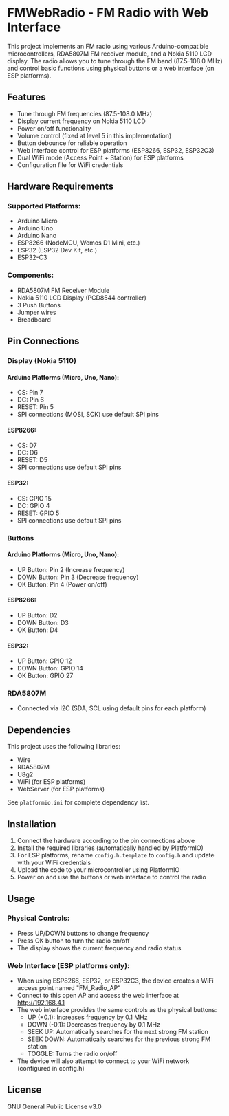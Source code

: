 # FMWebRadio - FM Radio with Web Interface

This project implements an FM radio using various Arduino-compatible microcontrollers, RDA5807M FM receiver module, and a Nokia 5110 LCD display. The radio allows you to tune through the FM band (87.5-108.0 MHz) and control basic functions using physical buttons or a web interface (on ESP platforms).

## Features

- Tune through FM frequencies (87.5-108.0 MHz)
- Display current frequency on Nokia 5110 LCD
- Power on/off functionality
- Volume control (fixed at level 5 in this implementation)
- Button debounce for reliable operation
- Web interface control for ESP platforms (ESP8266, ESP32, ESP32C3)
- Dual WiFi mode (Access Point + Station) for ESP platforms
- Configuration file for WiFi credentials

## Hardware Requirements

### Supported Platforms:
- Arduino Micro
- Arduino Uno
- Arduino Nano
- ESP8266 (NodeMCU, Wemos D1 Mini, etc.)
- ESP32 (ESP32 Dev Kit, etc.)
- ESP32-C3

### Components:
- RDA5807M FM Receiver Module
- Nokia 5110 LCD Display (PCD8544 controller)
- 3 Push Buttons
- Jumper wires
- Breadboard

## Pin Connections

### Display (Nokia 5110)
#### Arduino Platforms (Micro, Uno, Nano):
- CS: Pin 7
- DC: Pin 6
- RESET: Pin 5
- SPI connections (MOSI, SCK) use default SPI pins

#### ESP8266:
- CS: D7
- DC: D6
- RESET: D5
- SPI connections use default SPI pins

#### ESP32:
- CS: GPIO 15
- DC: GPIO 4
- RESET: GPIO 5
- SPI connections use default SPI pins

### Buttons
#### Arduino Platforms (Micro, Uno, Nano):
- UP Button: Pin 2 (Increase frequency)
- DOWN Button: Pin 3 (Decrease frequency)
- OK Button: Pin 4 (Power on/off)

#### ESP8266:
- UP Button: D2
- DOWN Button: D3
- OK Button: D4

#### ESP32:
- UP Button: GPIO 12
- DOWN Button: GPIO 14
- OK Button: GPIO 27

### RDA5807M
- Connected via I2C (SDA, SCL using default pins for each platform)

## Dependencies

This project uses the following libraries:
- Wire
- RDA5807M
- U8g2
- WiFi (for ESP platforms)
- WebServer (for ESP platforms)

See `platformio.ini` for complete dependency list.

## Installation

1. Connect the hardware according to the pin connections above
2. Install the required libraries (automatically handled by PlatformIO)
3. For ESP platforms, rename `config.h.template` to `config.h` and update with your WiFi credentials
4. Upload the code to your microcontroller using PlatformIO
5. Power on and use the buttons or web interface to control the radio

## Usage

### Physical Controls:
- Press UP/DOWN buttons to change frequency
- Press OK button to turn the radio on/off
- The display shows the current frequency and radio status

### Web Interface (ESP platforms only):
- When using ESP8266, ESP32, or ESP32C3, the device creates a WiFi access point named "FM_Radio_AP"
- Connect to this open AP and access the web interface at http://192.168.4.1
- The web interface provides the same controls as the physical buttons:
  - UP (+0.1): Increases frequency by 0.1 MHz
  - DOWN (-0.1): Decreases frequency by 0.1 MHz
  - SEEK UP: Automatically searches for the next strong FM station
  - SEEK DOWN: Automatically searches for the previous strong FM station
  - TOGGLE: Turns the radio on/off
- The device will also attempt to connect to your WiFi network (configured in config.h)

## License

GNU General Public License v3.0
